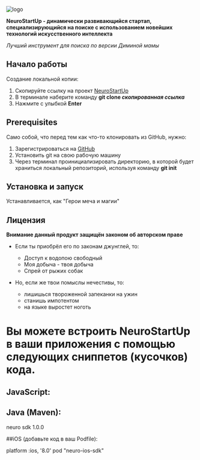 ![logo](https://camo.githubusercontent.com/c6727c717cad1e4820481abb87524f90782445c5/68747470733a2f2f692e696d6775722e636f6d2f495a4f525769492e706e67)

**NeuroStartUp - динамически развивающийся стартап, специализирующийся на поиске с использованием новейших технологий искусственного интеллекта** 

*Лучший инструмент для поиска по версии Диминой мамы*

## Начало работы
Создание локальной копии:
1. Скопируйте ссылку на проект [NeuroStartUp](https://github.com/cladendas/netology-GIT-HW-1.1.git)
2. В терминале наберите команду **git clone *скопированная ссылка***
3. Нажмите с улыбкой **Enter**

## Prerequisites
Само собой, что перед тем как что-то клонировать из GitHub, нужно:
1. Зарегистрироваться на [GitHub](https://github.com)
2. Установить git на свою рабочую машину
3. Через терминал проинициализировать директорию, в которой будет храниться локальный репозиторий, используя команду **git init**

## Установка и запуск
Устанавливается, как "Герои меча и магии"

## Лицензия
**Внимание данный продукт защищён законом об авторском праве**
* Если ты приобрёл его по законам джунглей, то:
	* Доступ к водопою свободный
	* Моя добыча - твоя добыча
	* Спрей от рыжих собак

* Но, если же твои помыслы нечестивы, то:
	* лишишься твороженной запеканки на ужин
	* станишь импотентом
	* на языке выростет ноготь

# Вы можете встроить NeuroStartUp в ваши приложения с помощью следующих сниппетов (кусочков) кода.

## JavaScript:

<script src="https://localhost/neuro.sdk.min.js"></script>

## Java (Maven):

<dependency>
  <groupId>neuro</groupId>
  <artifactId>sdk</artifactId>
  <version>1.0.0</version>
</dependency>

##iOS (добавьте код в ваш Podfile):

platform :ios, '8.0'
pod "neuro-ios-sdk"